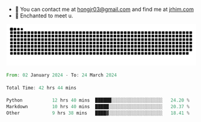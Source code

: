 - 📧 You can contact me at hongjr03@gmail.com and find me at [jrhim.com](https://jrhim.com/)
- 💜 Enchanted to meet u.

![snake_animation](https://raw.githubusercontent.com/hongjr03/hongjr03/output/github-contribution-grid-snake.svg)

<!--START_SECTION:waka-->

```rust
From: 02 January 2024 - To: 24 March 2024

Total Time: 42 hrs 44 mins

Python           12 hrs 40 mins  ██████░░░░░░░░░░░░░░░░░░░   24.20 %
Markdown         10 hrs 40 mins  █████░░░░░░░░░░░░░░░░░░░░   20.37 %
Other            9 hrs 38 mins   ████▓░░░░░░░░░░░░░░░░░░░░   18.41 %
```

<!--END_SECTION:waka-->
